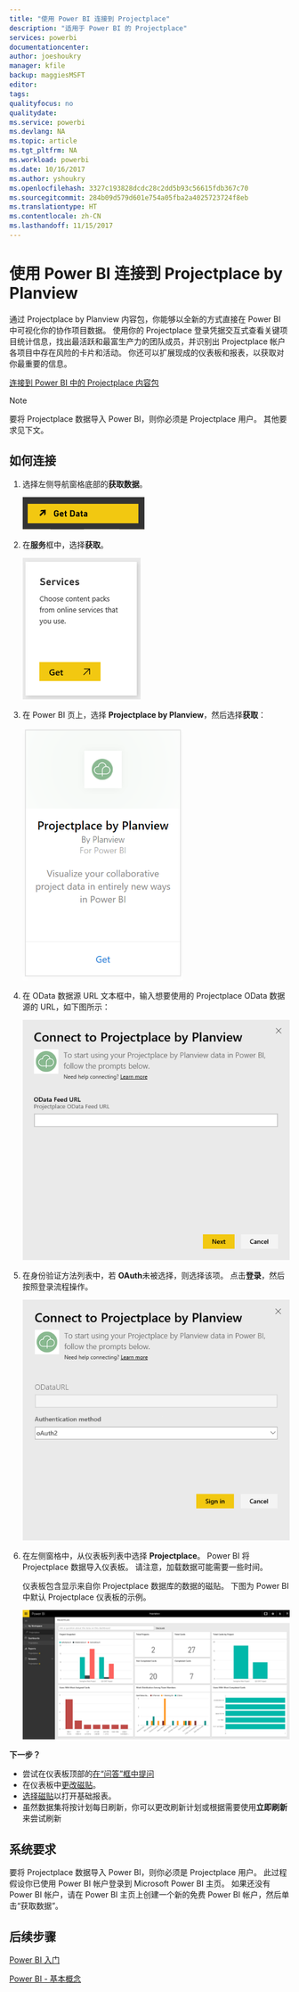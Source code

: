 ```yaml
---
title: "使用 Power BI 连接到 Projectplace"
description: "适用于 Power BI 的 Projectplace"
services: powerbi
documentationcenter: 
author: joeshoukry
manager: kfile
backup: maggiesMSFT
editor: 
tags: 
qualityfocus: no
qualitydate: 
ms.service: powerbi
ms.devlang: NA
ms.topic: article
ms.tgt_pltfrm: NA
ms.workload: powerbi
ms.date: 10/16/2017
ms.author: yshoukry
ms.openlocfilehash: 3327c193828dcdc28c2dd5b93c56615fdb367c70
ms.sourcegitcommit: 284b09d579d601e754a05fba2a4025723724f8eb
ms.translationtype: HT
ms.contentlocale: zh-CN
ms.lasthandoff: 11/15/2017
---
```

# <a name="connect-to-projectplace-by-planview-with-power-bi"></a>使用 Power BI 连接到 Projectplace by Planview
通过 Projectplace by Planview 内容包，你能够以全新的方式直接在 Power BI 中可视化你的协作项目数据。 使用你的 Projectplace 登录凭据交互式查看关键项目统计信息，找出最活跃和最富生产力的团队成员，并识别出 Projectplace 帐户各项目中存在风险的卡片和活动。 你还可以扩展现成的仪表板和报表，以获取对你最重要的信息。

[连接到 Power BI 中的 Projectplace 内容包](https://app.powerbi.com/getdata/services/projectplace)

>[!NOTE]
>要将 Projectplace 数据导入 Power BI，则你必须是 Projectplace 用户。 其他要求见下文。

## <a name="how-to-connect"></a>如何连接
1. 选择左侧导航窗格底部的**获取数据**。
   
    ![](media/service-connect-to-projectplace/get.png)
2. 在**服务**框中，选择**获取**。
   
    ![](media/service-connect-to-projectplace/services.png)
3. 在 Power BI 页上，选择 **Projectplace by Planview**，然后选择**获取**：  
   
    ![](media/service-connect-to-projectplace/projectplace.png)
4. 在 OData 数据源 URL 文本框中，输入想要使用的 Projectplace OData 数据源的 URL，如下图所示：
   
    ![](media/service-connect-to-projectplace/params.png)
5. 在身份验证方法列表中，若 **OAuth**未被选择，则选择该项。 点击**登录**，然后按照登录流程操作。  
   
   ![](media/service-connect-to-projectplace/creds.png)
6. 在左侧窗格中，从仪表板列表中选择 **Projectplace**。 Power BI 将 Projectplace 数据导入仪表板。 请注意，加载数据可能需要一些时间。  
   
    仪表板包含显示来自你 Projectplace 数据库的数据的磁贴。 下图为 Power BI 中默认 Projectplace 仪表板的示例。
   
    ![](media/service-connect-to-projectplace/dashboard.png)

**下一步？**

* 尝试在仪表板顶部的[在“问答”框中提问](service-q-and-a.md)
* 在仪表板中[更改磁贴](service-dashboard-edit-tile.md)。
* [选择磁贴](service-dashboard-tiles.md)以打开基础报表。
* 虽然数据集将按计划每日刷新，你可以更改刷新计划或根据需要使用**立即刷新**来尝试刷新

## <a name="system-requirements"></a>系统要求
要将 Projectplace 数据导入 Power BI，则你必须是 Projectplace 用户。 此过程假设你已使用 Power BI 帐户登录到 Microsoft Power BI 主页。 如果还没有 Power BI 帐户，请在 Power BI 主页上创建一个新的免费 Power BI 帐户，然后单击“获取数据”。

## <a name="next-steps"></a>后续步骤
[Power BI 入门](service-get-started.md)

[Power BI - 基本概念](service-basic-concepts.md)

